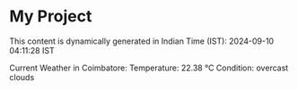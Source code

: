 # My Project

This content is dynamically generated in Indian Time (IST): 2024-09-10 04:11:28 IST


Current Weather in Coimbatore:
Temperature: 22.38 °C
Condition: overcast clouds
